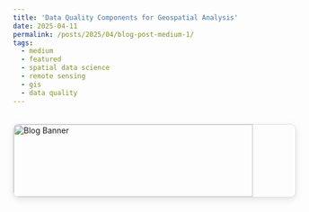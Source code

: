 ```yaml
---
title: 'Data Quality Components for Geospatial Analysis'
date: 2025-04-11
permalink: /posts/2025/04/blog-post-medium-1/
tags:
  - medium
  - featured
  - spatial data science
  - remote sensing
  - gis
  - data quality
---
```



<!-- Style:1 -->
<div style="display: flex; justify-content: flex-start; margin: 2rem auto; border: 1px solid #ddd; border-radius: 10px; overflow: hidden; box-shadow: 0 4px 12px rgba(0,0,0,0.1);">
  <a href="https://medium.com/@omkarjadhav296/data-quality-components-for-geospatial-analysis-3760666622a8" target="_blank" style="text-decoration: none; color: inherit;">
    <img src="https://miro.medium.com/v2/resize:fit:1100/format:webp/1*bfemEILM8pwEPGIIRzOUuQ.png" alt="Blog Banner" style="width: 100%; display: block;"/>
    <div style="padding: 16px;">
      <h3 style="margin: 0 0 10px;">Data Quality Components for Geospatial Analysis</h3>
      <p style="color: #555; margin: 0 0 12px;">Published on Medium.</p>
      <span style="color: #0077cc; font-weight: bold;">Read on Medium →</span>
    </div>
  </a>
</div>


<!-- Style:2
<div style="display: flex; justify-content: flex-start; align-items: stretch; width: 100%; max-width: 100%; margin: 2rem auto; border: 1px solid #ddd; border-radius: 10px; overflow: hidden; box-shadow: 0 4px 12px rgba(0,0,0,0.1);">
  <a href="https://medium.com/codex/what-are-ai-agents-your-step-by-step-guide-to-build-your-own-df54193e2de3" target="_blank" style="display: flex; text-decoration: none; color: inherit; width: 100%;">
    <img src="https://miro.medium.com/v2/resize:fit:2912/format:webp/1*LxIyh8pAhZqXl3ADn_pz3A.jpeg" alt="Blog Banner" style="width: 50%; height: auto; object-fit: cover; display: block;" />
    <div style="width: 50%; padding: 16px; display: flex; flex-direction: column; justify-content: center;">
      <h3 style="margin: 0 0 10px;">What Are AI Agents? Your Step-by-Step Guide to Build Your Own</h3>
      <p style="color: #555; margin: 0 0 12px;">Originally published on Medium by Codex. This blog is featured here for experimental purposes.</p>
      <span style="color: #0077cc; font-weight: bold;">Read on Medium →</span>
    </div>
  </a>
</div> -->


<!-- Style:3
<style>
  @media (max-width: 768px) {
    .responsive-card {
      flex-direction: column;
    }
    .responsive-card img,
    .responsive-card .text-content {
      width: 100% !important;
    }
  }
</style>
<div class="responsive-card" style="display: flex; justify-content: flex-start; align-items: stretch; width: 100%; max-width: 100%; margin: 2rem auto; border: 1px solid #ddd; border-radius: 10px; overflow: hidden; box-shadow: 0 4px 12px rgba(0,0,0,0.1);">
  <a href="https://medium.com/codex/what-are-ai-agents-your-step-by-step-guide-to-build-your-own-df54193e2de3" target="_blank" style="display: flex; flex-direction: inherit; text-decoration: none; color: inherit; width: 100%;">
    <img src="https://miro.medium.com/v2/resize:fit:2912/format:webp/1*LxIyh8pAhZqXl3ADn_pz3A.jpeg" alt="Blog Banner" style="width: 50%; height: auto; object-fit: cover; display: block;" />
    <div class="text-content" style="width: 50%; padding: 16px; display: flex; flex-direction: column; justify-content: center;">
      <h3 style="margin: 0 0 10px;">What Are AI Agents? Your Step-by-Step Guide to Build Your Own</h3>
      <p style="color: #555; margin: 0 0 12px;">Originally published on Medium by Codex. This blog is featured here for experimental purposes.</p>
      <span style="color: #0077cc; font-weight: bold;">Read on Medium →</span>
    </div>
  </a>
</div> -->